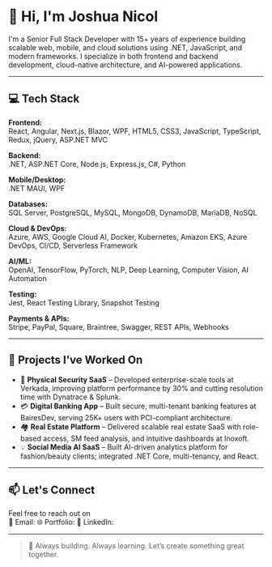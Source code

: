 # 👋 Hi, I'm Joshua Nicol

I'm a Senior Full Stack Developer with 15+ years of experience building scalable web, mobile, and cloud solutions using .NET, JavaScript, and modern frameworks. 
I specialize in both frontend and backend development, cloud-native architecture, and AI-powered applications.

---

## 💻 Tech Stack

**Frontend:**  
React, Angular, Next.js, Blazor, WPF, HTML5, CSS3, JavaScript, TypeScript, Redux, jQuery, ASP.NET MVC

**Backend:**  
.NET, ASP.NET Core, Node.js, Express.js, C#, Python

**Mobile/Desktop:**  
.NET MAUI, WPF

**Databases:**  
SQL Server, PostgreSQL, MySQL, MongoDB, DynamoDB, MariaDB, NoSQL

**Cloud & DevOps:**  
Azure, AWS, Google Cloud AI, Docker, Kubernetes, Amazon EKS, Azure DevOps, CI/CD, Serverless Framework

**AI/ML:**  
OpenAI, TensorFlow, PyTorch, NLP, Deep Learning, Computer Vision, AI Automation

**Testing:**  
Jest, React Testing Library, Snapshot Testing

**Payments & APIs:**  
Stripe, PayPal, Square, Braintree, Swagger, REST APIs, Webhooks

---

## 🔧 Projects I've Worked On

- 🚪 **Physical Security SaaS** – Developed enterprise-scale tools at Verkada, improving platform performance by 30% and cutting resolution time with Dynatrace & Splunk.
- 💳 **Digital Banking App** – Built secure, multi-tenant banking features at BairesDev, serving 25K+ users with PCI-compliant architecture.
- 🏘️ **Real Estate Platform** – Delivered scalable real estate SaaS with role-based access, SM feed analysis, and intuitive dashboards at Inoxoft.
- 💡 **Social Media AI SaaS** – Built AI-driven analytics platform for fashion/beauty clients; integrated .NET Core, multi-tenancy, and React.

---

## 📫 Let's Connect

Feel free to reach out on  
📧 Email:
🌐 Portfolio: 
🔗 LinkedIn: 

---

> 🚀 Always building. Always learning. Let’s create something great together.
